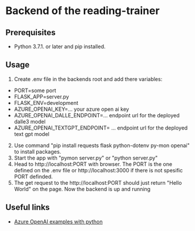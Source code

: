# Backend of the reading-trainer

## Prerequisites

- Python 3.7.1. or later and pip installed.

## Usage

1. Create .env file in the backends root and add there variables:

- PORT=some port
- FLASK_APP=server.py
- FLASK_ENV=development
- AZURE_OPENAI_KEY=... your azure open ai key
- AZURE_OPENAI_DALLE_ENDPOINT=... endpoint url for the deployed dalle3 model
- AZURE_OPENAI_TEXTGPT_ENDPOINT= ... endpoint url for the deployed text gpt model

2. Use command "pip install requests flask python-dotenv py-mon openai" to install packages.
3. Start the app with "pymon server.py" or "python server.py"
4. Head to http://localhost:PORT with browser. The PORT is the one defined on the .env file or http://localhost:3000 if there is not spesific PORT definded.
5. The get request to the http://localhost:PORT should just return "Hello World" on the page. Now the backend is up and running

## Useful links
- [Azure OpenAI examples with python](https://learn.microsoft.com/en-gb/azure/ai-services/openai/chatgpt-quickstart?tabs=command-line%2Cpython&pivots=programming-language-python)
